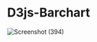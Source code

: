 # D3js-Barchart

![Screenshot (394)](https://user-images.githubusercontent.com/63305945/97496247-b359f680-198e-11eb-9046-88482d6a503d.png)
